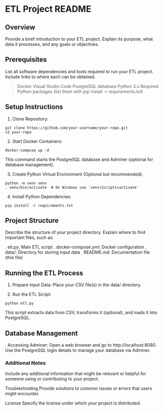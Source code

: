 # ETL Project README

## Overview
Provide a brief introduction to your ETL project. Explain its purpose, what data it processes, and any goals or objectives.

## Prerequisites
List all software dependencies and tools required to run your ETL project. Include links to where each can be obtained.

>   Docker
>   Visual Studio Code
>   PostgreSQL database
>   Python 3.x
>   Required Python packages (list them with pip install -r requirements.txt)

## Setup Instructions
1. Clone Repository:
```
git clone https://github.com/your-username/your-repo.git
cd your-repo
```
2. Start Docker Containers:
```
docker-compose up -d
```
This command starts the PostgreSQL database and Adminer (optional for database management).

3. Create Python Virtual Environment (Optional but recommended):

```
python -m venv venv
. venv/bin/activate  # On Windows use `venv\Scripts\activate`
```
4. Install Python Dependencies:

```
pip install -r requirements.txt
```
## Project Structure
Describe the structure of your project directory. Explain where to find important files, such as:

.   etl.py: Main ETL script
.   docker-compose.yml: Docker configuration
.   data/: Directory for storing input data
.   README.md: Documentation file (this file)

## Running the ETL Process
1. Prepare Input Data:
   Place your CSV file(s) in the data/ directory.

2. Run the ETL Script:

```
python etl.py
```
   This script extracts data from CSV, transforms it (optional), and loads it into PostgreSQL.

## Database Management
.   Accessing Adminer:
   Open a web browser and go to http://localhost:8080. Use the PostgreSQL login details to manage your database via Adminer.

### Additional Notes
   Include any additional information that might be relevant or helpful for someone using or contributing to your project.

Troubleshooting
Provide solutions to common issues or errors that users might encounter.

License
Specify the license under which your project is distributed.

